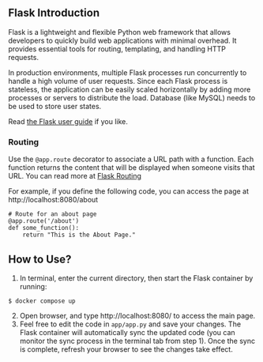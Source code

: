 
## Flask Introduction

Flask is a lightweight and flexible Python web framework that allows developers to quickly build web applications with minimal overhead. It provides essential tools for routing, templating, and handling HTTP requests.

In production environments, multiple Flask processes run concurrently to handle a high volume of user requests. Since each Flask process is stateless, the application can be easily scaled horizontally by adding more processes or servers to distribute the load. Database (like MySQL) needs to be used to store user states.

Read [the Flask user guide](https://flask.palletsprojects.com/en/stable/) if you like.

### Routing

Use the `@app.route` decorator to associate a URL path with a function. Each function returns the content that will be displayed when someone visits that URL. You can read more at [Flask Routing](https://flask.palletsprojects.com/en/stable/quickstart/#routing)

For example, if you define the following code, you can access the page at http://localhost:8080/about
```
# Route for an about page
@app.route('/about')
def some_function():
    return "This is the About Page."
```

## How to Use?

1. In terminal, enter the current directory, then start the Flask container by running:
```
$ docker compose up
```
2. Open browser, and type http://localhost:8080/ to access the main page.
3. Feel free to edit the code in `app/app.py` and save your changes. The Flask container will automatically sync the updated code (you can monitor the sync process in the terminal tab from step 1). Once the sync is complete, refresh your browser to see the changes take effect.
